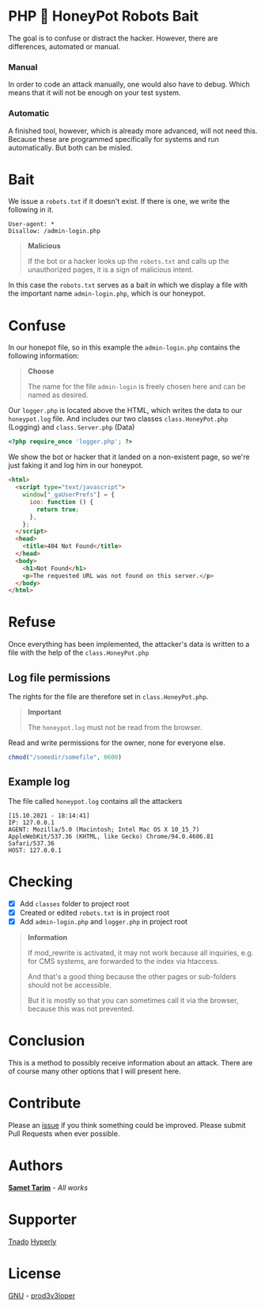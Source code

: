 # PHP 🍯 HoneyPot Robots Bait

The goal is to confuse or distract the hacker.
However, there are differences, automated or manual.

### Manual

In order to code an attack manually, one would also have to debug. Which means that it will not be enough on your test system.

### Automatic

A finished tool, however, which is already more advanced, will not need this. Because these are programmed specifically for systems and run automatically. But both can be misled.

# Bait

We issue a `robots.txt` if it doesn't exist. If there is one, we write the following in it.

```
User-agent: *
Disallow: /admin-login.php
```

> **Malicious**
>
> If the bot or a hacker looks up the `robots.txt` and calls up the unauthorized pages, it is a sign of malicious intent.

In this case the `robots.txt` serves as a bait in which we display a file with the important name `admin-login.php`, which is our honeypot.

# Confuse

In our honepot file, so in this example the `admin-login.php` contains the following information:

> **Choose**
>
> The name for the file `admin-login` is freely chosen here and can be named as desired.

Our `logger.php` is located above the HTML, which writes the data to our `honeypot.log` file.
And includes our two classes `class.HoneyPot.php` (Logging) and `class.Server.php` (Data)

```php
<?php require_once 'logger.php'; ?>
```

We show the bot or hacker that it landed on a non-existent page, so we're just faking it and log him in our honeypot.

```html
<html>
  <script type="text/javascript">
    window["_gaUserPrefs"] = {
      ioo: function () {
        return true;
      },
    };
  </script>
  <head>
    <title>404 Not Found</title>
  </head>
  <body>
    <h1>Not Found</h1>
    <p>The requested URL was not found on this server.</p>
  </body>
</html>
```

# Refuse

Once everything has been implemented, the attacker's data is written to a file with the help of the `class.HoneyPot.php`

## Log file permissions

The rights for the file are therefore set in `class.HoneyPot.php`.

> **Important**
>
> The `honeypot.log` must not be read from the browser.

Read and write permissions for the owner, none for everyone else.

```php
chmod("/somedir/somefile", 0600)
```

## Example log

The file called `honeypot.log` contains all the attackers

```log
[15.10.2021 - 18:14:41]
IP: 127.0.0.1
AGENT: Mozilla/5.0 (Macintosh; Intel Mac OS X 10_15_7) AppleWebKit/537.36 (KHTML, like Gecko) Chrome/94.0.4606.81 Safari/537.36
HOST: 127.0.0.1
```

# Checking

- [x] Add `classes` folder to project root
- [x] Created or edited `robots.txt` is in project root
- [x] Add `admin-login.php` and `logger.php` in project root

> **Information**
>
> If mod_rewrite is activated, it may not work because all inquiries, e.g. for CMS systems, are forwarded to the index via htaccess.
>
> And that's a good thing because the other pages or sub-folders should not be accessible.
>
> But it is mostly so that you can sometimes call it via the browser, because this was not prevented.

# Conclusion

This is a method to possibly receive information about an attack.
There are of course many other options that I will present here.

# Contribute

Please an [issue](https://github.com/prod3v3loper/php-honeypot-robots-bait/issues) if you
think something could be improved. Please submit Pull Requests when ever
possible.

# Authors

**[Samet Tarim](https://www.prod3v3loper.com)** - _All works_

# Supporter

[Tnado](https://www.tnado.com/blog/)
[Hyperly](https://www.hyperly.de)

# License

[GNU](https://github.com/prod3v3loper/php-honeypot-robots-bait/blob/master/LICENSE) - [prod3v3loper](https://www.tnado.com/author/prod3v3loper/)
